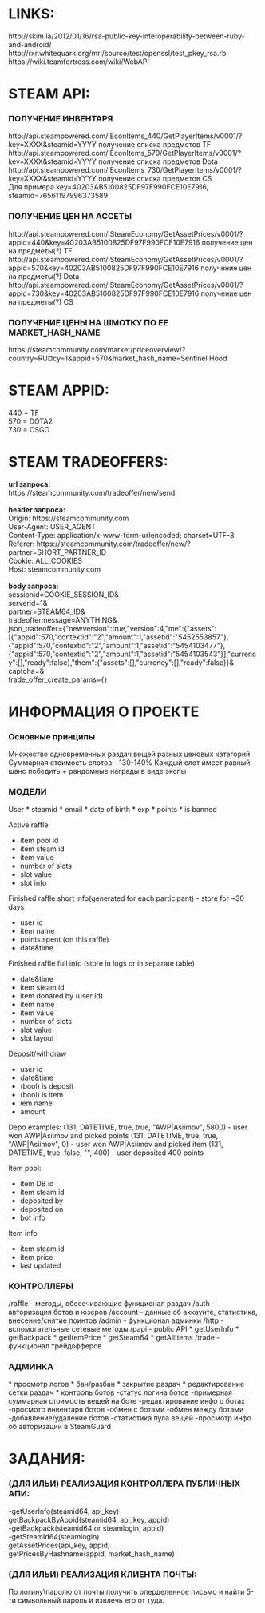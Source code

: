 <h1>LINKS:</h1>
http://skim.la/2012/01/16/rsa-public-key-interoperability-between-ruby-and-android/<br>
http://rxr.whitequark.org/mri/source/test/openssl/test_pkey_rsa.rb<br>
https://wiki.teamfortress.com/wiki/WebAPI<br>

<h1>STEAM API:</h1>
<h3>ПОЛУЧЕНИЕ ИНВЕНТАРЯ</h3>
http://api.steampowered.com/IEconItems_440/GetPlayerItems/v0001/?key=XXXX&steamid=YYYY получение списка предметов TF<br>
http://api.steampowered.com/IEconItems_570/GetPlayerItems/v0001/?key=XXXX&steamid=YYYY получение списка предметов Dota<br>
http://api.steampowered.com/IEconItems_730/GetPlayerItems/v0001/?key=XXXX&steamid=YYYY получение списка предметов CS<br>
Для примера key=40203AB5100825DF97F990FCE10E7916, steamid=76561197996373589<br>
<h3>ПОЛУЧЕНИЕ ЦЕН НА АССЕТЫ</h3>
http://api.steampowered.com/ISteamEconomy/GetAssetPrices/v0001/?appid=440&key=40203AB5100825DF97F990FCE10E7916 получение цен на предметы(?) TF<br>
http://api.steampowered.com/ISteamEconomy/GetAssetPrices/v0001/?appid=570&key=40203AB5100825DF97F990FCE10E7916 получение цен на предметы(?) Dota<br>
http://api.steampowered.com/ISteamEconomy/GetAssetPrices/v0001/?appid=730&key=40203AB5100825DF97F990FCE10E7916 получение цен на предметы(?) CS<br>
<h3>ПОЛУЧЕНИЕ ЦЕНЫ НА ШМОТКУ ПО ЕЕ MARKET_HASH_NAME</h3>
https://steamcommunity.com/market/priceoverview/?country=RU&currency=1&appid=570&market_hash_name=Sentinel Hood

<h1>STEAM APPID:</h1>
440 = TF<br>
570 = DOTA2<br>
730 = CSGO<br>

<h1>STEAM TRADEOFFERS:</h1>
<b>url запроса:</b><br>
https://steamcommunity.com/tradeoffer/new/send<br><br>
<b>header запроса:</b><br>
Origin: https://steamcommunity.com<br>
User-Agent: USER_AGENT<br>
Content-Type: application/x-www-form-urlencoded; charset=UTF-8<br>
Referer: https://steamcommunity.com/tradeoffer/new/?partner=SHORT_PARTNER_ID<br>
Cookie: ALL_COOKIES<br>
Host: steamcommunity.com<br><br>
<b>body запроса:</b><br>
sessionid=COOKIE_SESSION_ID&<br>
serverid=1&<br>
partner=STEAM64_ID&<br>
tradeoffermessage=ANYTHING&<br>
json_tradeoffer={"newversion":true,"version":4,"me":{"assets":[{"appid":570,"contextid":"2","amount":1,"assetid":"5452553857"},{"appid":570,"contextid":"2","amount":1,"assetid":"5454103477"},{"appid":570,"contextid":"2","amount":1,"assetid":"5454103543"}],"currency":[],"ready":false},"them":{"assets":[],"currency":[],"ready":false}}&<br>
captcha=&<br>
trade_offer_create_params={}<br>

<h1>ИНФОРМАЦИЯ О ПРОЕКТЕ</h1>
<h3>Основные принципы</h3>
Множество одновременных раздач вещей разных ценовых категорий
Суммарная стоимость слотов - 130-140%
Каждый слот имеет равный шанс победить + рандомные награды в виде экспы

<h3>МОДЕЛИ </h3>
User
* steamid
* email
* date of birth
* exp
* points
* is banned

Active raffle
* item pool id
* item steam id
* item value
* number of slots
* slot value
* slot info

Finished raffle short info(generated for each participant) - store for ~30 days
* user id
* item name
* points spent (on this raffle)
* date&time

Finished raffle full info (store in logs or in separate table)
* date&time
* item steam id
* item donated by (user id)
* item name
* item value
* number of slots
* slot value
* slot layout

Deposit/withdraw
* user id
* date&time
* (bool) is deposit
* (bool) is item
* iem name
* amount

Depo examples:
(131, DATETIME, true, true, "AWP|Asiimov", 5800) - user won AWP|Asiimov and picked points
(131, DATETIME, true, true, "AWP|Asiimov", 0) - user won AWP|Asiimov and picked item
(131, DATETIME, true, false, "", 400) - user deposited 400 points

Item pool:
* item DB id
* item steam id
* deposited by
* deposited on
* bot info

Item info:
* item steam id
* item price
* last updated

<h3>КОНТРОЛЛЕРЫ </h3>
/raffle - методы, обесечивающие функционал раздач
/auth - авторизация ботов и юзеров
/account - данные об аккаунте, статистика, внесение/снятие поинтов
/admin - функционал админки
/http - вспомогательные сетевые методы
/papi - public API
* getUserInfo
* getBackpack
* getItemPrice
* getSteam64
* getAllItems
/trade - функционал трейдофферов

<h3>АДМИНКА </h3>
* просмотр логов
* бан/разбан
* закрытие раздач
* редактирование сетки раздач
* контроль ботов
-статус логина ботов
-примерная суммарная стоимость вещей на боте
-редактирование инфо о ботах
-просмотр инвентаря ботов
-обмен с ботами
-обмен между ботами
-добавление/удаление ботов
-статистика пула вещей
-просмотр инфо об авторизации в SteamGuard

<h1>ЗАДАНИЯ:</h1>
<h3>(ДЛЯ ИЛЬИ) РЕАЛИЗАЦИЯ КОНТРОЛЛЕРА ПУБЛИЧНЫХ АПИ:</h3>
-getUserInfo(steamid64, api_key)<br>
getBackpackByAppid(steamid64, api_key, appid)<br>
-getBackpack(steamid64 or steamlogin, appid)<br>
-getSteamId64(steamlogin)<br>
getAssetPrices(api_key, appid)<br>
getPricesByHashname(appid, market_hash_name)<br>

<h3>(ДЛЯ ИЛЬИ) РЕАЛИЗАЦИЯ КЛИЕНТА ПОЧТЫ:</h3>
По логину\паролю от почты получить оперделенное письмо и найти 5-ти символьный пароль и извлечь его от туда.
